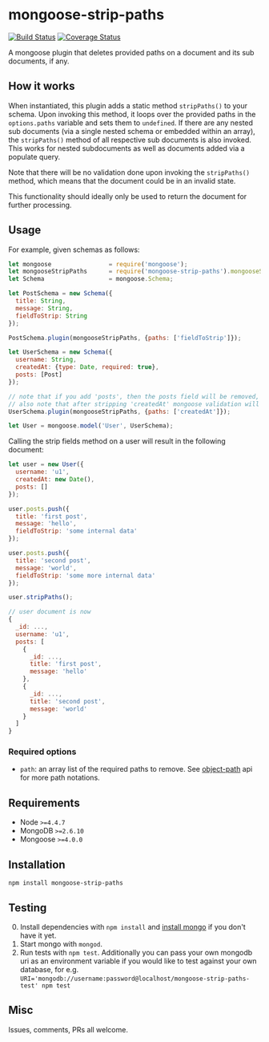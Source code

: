 # mongoose-strip-paths

[![Build Status](https://travis-ci.org/victorparmar/mongoose-strip-paths.svg?branch=master)](https://travis-ci.org/victorparmar/mongoose-strip-paths) [![Coverage Status](https://coveralls.io/repos/github/victorparmar/mongoose-strip-paths/badge.svg?branch=master)](https://coveralls.io/github/victorparmar/mongoose-strip-paths?branch=master)

A mongoose plugin that deletes provided paths on a document and its sub documents, if any.

## How it works

When instantiated, this plugin adds a static method `stripPaths()` to your schema. Upon invoking this method, it loops over the provided paths in the `options.paths` variable and sets them to `undefined`. If there are any nested sub documents (via a single nested schema or embedded within an array), the `stripPaths()` method of all respective sub documents is also invoked. This works for nested subdocuments as well as documents added via a populate query.

Note that there will be no validation done upon invoking the `stripPaths()` method, which means that the document could be in an invalid state. 

This functionality should ideally only be used to return the document for further processing.

## Usage

For example, given schemas as follows:
```javascript
let mongoose                = require('mongoose');
let mongooseStripPaths      = require('mongoose-strip-paths').mongooseStripPaths;
let Schema                  = mongoose.Schema;

let PostSchema = new Schema({
  title: String, 
  message: String,
  fieldToStrip: String
});

PostSchema.plugin(mongooseStripPaths, {paths: ['fieldToStrip']});

let UserSchema = new Schema({
  username: String,
  createdAt: {type: Date, required: true},
  posts: [Post]
});

// note that if you add 'posts', then the posts field will be removed, 
// also note that after stripping 'createdAt' mongoose validation will fail on trying to save it
UserSchema.plugin(mongooseStripPaths, {paths: ['createdAt']}); 

let User = mongoose.model('User', UserSchema);
```

Calling the strip fields method on a user will result in the following document:
```javascript
let user = new User({
  username: 'u1',
  createdAt: new Date(),
  posts: []
});

user.posts.push({
  title: 'first post',
  message: 'hello',
  fieldToStrip: 'some internal data'
});

user.posts.push({
  title: 'second post',
  message: 'world',
  fieldToStrip: 'some more internal data'
});

user.stripPaths();

// user document is now
{
  _id: ...,
  username: 'u1',
  posts: [
    {
      _id: ...,
      title: 'first post',
      message: 'hello'
    },
    {
      _id: ...,
      title: 'second post',
      message: 'world'
    }
  ]
}
```

### Required options

- `path`: an array list of the required paths to remove. See [object-path](https://www.npmjs.com/package/object-path) api for more path notations.

## Requirements

- Node `>=4.4.7`
- MongoDB `>=2.6.10`
- Mongoose `>=4.0.0`

## Installation

`npm install mongoose-strip-paths`

## Testing

0. Install dependencies with `npm install` and [install mongo](http://docs.mongodb.org/manual/installation/) if you don't have it yet.
1. Start mongo with `mongod`.
2. Run tests with `npm test`. Additionally you can pass your own mongodb uri as an environment variable if you would like to test against your own database, for e.g. `URI='mongodb://username:password@localhost/mongoose-strip-paths-test' npm test`


## Misc

Issues, comments, PRs all welcome.
